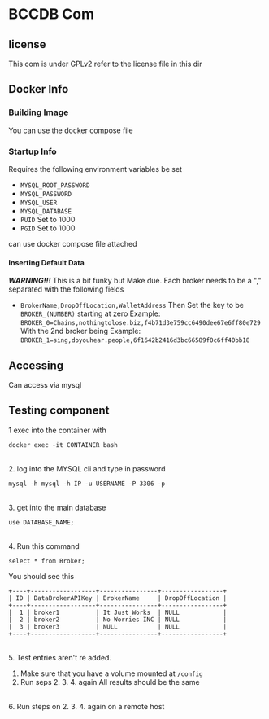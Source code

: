 # BCCDB Com

## license
This com is under GPLv2 refer to the license file in this dir

## Docker Info

### Building Image
You can use the docker compose file

### Startup Info
Requires the following environment variables be set 
* `MYSQL_ROOT_PASSWORD`
* `MYSQL_PASSWORD`
* `MYSQL_USER`
* `MYSQL_DATABASE`
* `PUID` Set to 1000
* `PGID` Set to 1000

can use docker compose file attached

#### Inserting Default Data
***WARNING!!!*** This is a bit funky but Make due.
Each broker needs to be a "," separated with the following fields
* `BrokerName,DropOffLocation,WalletAddress`
Then Set the key to be `BROKER_(NUMBER)` starting at zero
Example: `BROKER_0=Chains,nothingtolose.biz,f4b71d3e759cc6490dee67e6ff80e729`
With the 2nd broker being 
Example: `BROKER_1=sing,doyouhear.people,6f1642b2416d3bc66589f0c6ff40bb18`

## Accessing
Can access via mysql 

## Testing component

1 exec into the container with
 ```
 docker exec -it CONTAINER bash
 ```
 <br/>2. log into the MYSQL cli and type in password
 ```
 mysql -h mysql -h IP -u USERNAME -P 3306 -p
 ```
 <br/>3. get into the main database
 ```
 use DATABASE_NAME;
 ```
 <br/>4. Run this command
 ```
 select * from Broker;
 ```
 You should see this
 ```
 +----+------------------+----------------+-----------------+
| ID | DataBrokerAPIKey | BrokerName     | DropOffLocation |
+----+------------------+----------------+-----------------+
|  1 | broker1          | It Just Works  | NULL            |
|  2 | broker2          | No Worries INC | NULL            |
|  3 | broker3          | NULL           | NULL            |
+----+------------------+----------------+-----------------+
 ```
 <br/>5. Test entries aren't re added. 
1. Make sure that you have a volume mounted at ```/config```
2. Run seps 2. 3. 4. again All results should be the same

<br/>6. Run steps on 2. 3. 4. again on a remote host
